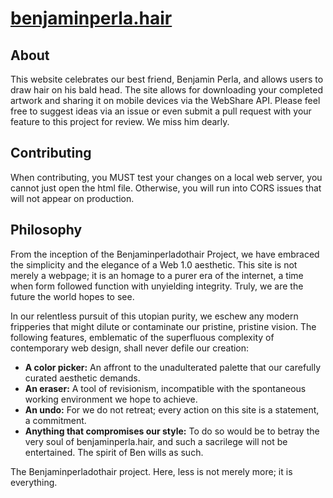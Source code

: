 # [benjaminperla.hair](https://benjaminperla.hair)

## About

This website celebrates our best friend, Benjamin Perla, and allows users to draw hair on his bald head. The site allows for downloading your completed artwork and sharing it on mobile devices via the WebShare API. Please feel free to suggest ideas via an issue or even submit a pull request with your feature to this project for review. We miss him dearly.

## Contributing

When contributing, you MUST test your changes on a local web server, you cannot just open the html file. Otherwise, you will run into CORS issues that will not appear on production.

## Philosophy

From the inception of the Benjaminperladothair Project, we have embraced the simplicity and the elegance of a Web 1.0 aesthetic. This site is not merely a webpage; it is an homage to a purer era of the internet, a time when form followed function with unyielding integrity. Truly, we are the future the world hopes to see.

In our relentless pursuit of this utopian purity, we eschew any modern fripperies that might dilute or contaminate our pristine, pristine vision. The following features, emblematic of the superfluous complexity of contemporary web design, shall never defile our creation:

- **A color picker:** An affront to the unadulterated palette that our carefully curated aesthetic demands.
- **An eraser:** A tool of revisionism, incompatible with the spontaneous working environment we hope to achieve.
- **An undo:** For we do not retreat; every action on this site is a statement, a commitment.
- **Anything that compromises our style:** To do so would be to betray the very soul of benjaminperla.hair, and such a sacrilege will not be entertained. The spirit of Ben wills as such.

The Benjaminperladothair project. Here, less is not merely more; it is everything.